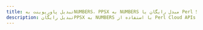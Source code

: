 ---title: تبدیل پاورپوینت بهNUMBERS، PPSX به NUMBERS مبدل رایگان یا Perl SDKdescription: تبدیل رایگانPPSX به NUMBERS با استفاده از Perl Cloud APIs & SDK. همچنین اسناد Microsoft PowerPoint را در Cloud ایجاد، ویرایش و رندر کنید.---